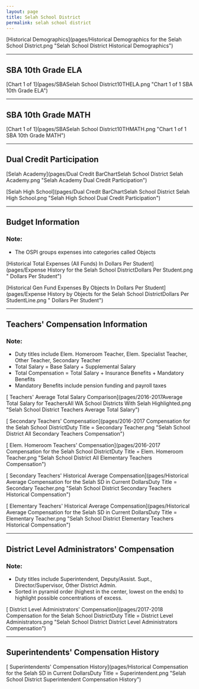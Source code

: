 ```yaml
---
layout: page
title: Selah School District
permalink: selah school district
---
```



[Historical Demographics](pages/Historical Demographics for the Selah School District.png "Selah School District Historical Demographics")

___

## SBA 10th Grade ELA

[Chart 1 of 1](pages/SBASelah School District10THELA.png "Chart 1 of 1 SBA 10th Grade ELA")


___

## SBA 10th Grade MATH

[Chart 1 of 1](pages/SBASelah School District10THMATH.png "Chart 1 of 1 SBA 10th Grade MATH")


___

## Dual Credit Participation

[Selah Academy](pages/Dual Credit BarChartSelah School District Selah Academy.png "Selah Academy Dual Credit Participation")

[Selah High School](pages/Dual Credit BarChartSelah School District Selah High School.png "Selah High School Dual Credit Participation")


___

## Budget Information
### Note:
- The OSPI groups expenses into categories called Objects

[Historical Total Expenses (All Funds) In Dollars Per Student](pages/Expense History for the Selah School DistrictDollars Per Student.png " Dollars Per Student")

[Historical Gen Fund Expenses By Objects In Dollars Per Student](pages/Expense History by Objects for the Selah School DistrictDollars Per StudentLine.png " Dollars Per Student")


___

## Teachers' Compensation Information
### Note:
- Duty titles include Elem. Homeroom Teacher, Elem. Specialist Teacher, Other Teacher, Secondary Teacher
- Total Salary = Base Salary + Supplemental Salary
- Total Compensation = Total Salary + Insurance Benefits + Mandatory Benefits
- Mandatory Benefits include pension funding and payroll taxes

[ Teachers' Average Total Salary Comparison](pages/2016-2017Average Total Salary for TeachersAll WA School Districts With Selah Highlighted.png "Selah School District Teachers Average Total Salary")

[ Secondary Teachers' Compensation](pages/2016-2017 Compensation for the Selah School DistrictDuty Title = Secondary Teacher.png "Selah School District All Secondary Teachers Compensation")

[ Elem. Homeroom Teachers' Compensation](pages/2016-2017 Compensation for the Selah School DistrictDuty Title = Elem. Homeroom Teacher.png "Selah School District All Elementary Teachers Compensation")

[ Secondary Teachers' Historical Average Compensation](pages/Historical Average Compensation for the Selah SD in Current DollarsDuty Title = Secondary Teacher.png "Selah School District Secondary Teachers Historical Compensation")

[ Elementary Teachers' Historical Average Compensation](pages/Historical Average Compensation for the Selah SD in Current DollarsDuty Title = Elementary Teacher.png "Selah School District Elementary Teachers Historical Compensation")


___

## District Level Administrators' Compensation

### Note:
- Duty titles include Superintendent, Deputy/Assist. Supt., Director/Supervisor, Other District Admin.
- Sorted in pyramid order (highest in the center, lowest on the ends) to highlight possible concentrations of excess.

[ District Level Administrators' Compensation](pages/2017-2018 Compensation for the Selah School DistrictDuty Title = District Level Administrators.png "Selah School District District Level Administrators Compensation")


___

## Superintendents' Compensation History

[ Superintendents' Compensation History](pages/Historical Compensation for the Selah SD in Current DollarsDuty Title = Superintendent.png "Selah School District Superintendent Compensation History")

